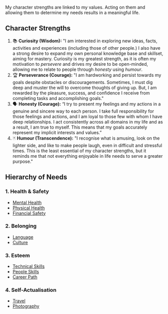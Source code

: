My character strengths are linked to my values. Acting on them and allowing them to determine my needs results in a meaningful life.

## Character Strengths
1. 📚 **Curiosity (Wisdom):** "I am interested in exploring new ideas, facts, activities and experiences (including those of other people.) I also have a strong desire to expand my own personal knowledge base and skillset, aiming for mastery. Curiosity is my greatest strength, as it is often my motivation to *persevere* and drives my desire to be open-minded, allowing me to relate to people through *honesty* using *humour*.
2. 🏆 **Perseverance (Courage):** "I am hardworking and persist towards my goals despite obstacles or discouragements. Sometimes, I must dig deep and muster the will to overcome thoughts of giving up. But, I am rewarded by the pleasure, success, and confidence I receive from completing tasks and accomplishing goals."
3. 🗣️ **Honesty (Courage):** “I try to present my feelings and my actions in a genuine and sincere way to each person. I take full responsibility for those feelings and actions, and I am loyal to those few with whom I have deep relationships. I act consistently across all domains in my life and as a result, I am true to myself. This means that my goals accurately represent my implicit interests and values.”
4. 🃏 **Humour (Transcendence):** "I recognise what is amusing, look on the lighter side, and like to make people laugh, even in difficult and stressful times. This is the least essential of my character strengths, but it reminds me that not everything enjoyable in life needs to serve a greater purpose."  

## Hierarchy of Needs
### 1. Health & Safety
- [Mental Health](mentalhealth.md)
- [Physical Health](physicalhealth.md)
- [Financial Safety](finance.md)

### 2. Belonging
- [Language](language.md)
- [Culture](culture.md)

### 3. Esteem
- [Technical Skills](technical.md)
- [People Skills](people.md)
- [Career Path](career.md)

### 4. Self-Actualisation
- [Travel](travel.md)
- [Photography](photography.md)

